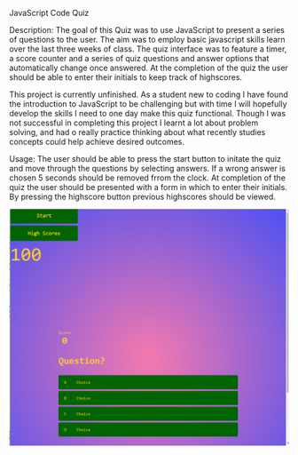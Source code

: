 JavaScript Code Quiz

Description:
The goal of this Quiz was to use JavaScript to present a series of questions to the user. The aim was to employ basic javascript skills learn over the last three weeks of class. The quiz interface was to feature a timer, a score counter and a series of quiz questions and answer options that automatically change once answered. At the completion of the quiz the user should be able to enter their initials to keep track of highscores. 

This project is currently unfinished. As a student new to coding I have found the introduction to JavaScript to be challenging but with time I will hopefully develop the skills I need to one day make this quiz functional. Though I was not successful in completing this project I learnt a lot about problem solving, and had o really practice thinking about what recently studies concepts could help achieve desired outcomes. 

Usage:
The user should be able to press the start button to initate the quiz and move through the questions by selecting answers. If a wrong answer is chosen 5 seconds should be removed frrom the clock. At completion of the quiz the user should be presented with a form in which to enter their initials. By pressing the highscore button previous highscores should be viewed. 

![The code quiz application composed of quiz section with question and choice buttons, score counter, start button, link to highscores and a timer.](assets\Code-Quiz.png)
